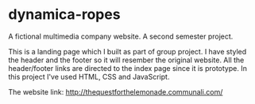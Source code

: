 # dynamica-ropes
 A fictional multimedia company website. A second semester project.
 
 This is a landing page which I built as part of group project.
 I have styled the header and the footer so it will resember the original website.
 All the header/footer links are directed to the index page since it is prototype.
 In this project I've used HTML, CSS and JavaScript.
 
 The website link:
 http://thequestforthelemonade.communali.com/
